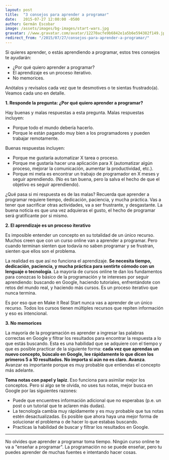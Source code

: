 ```yaml
---
layout: post
title:  "3 consejos para aprender a programar"
date:   2015-07-27 12:00:00 -0500
author: Germán Escobar
image: /assets/images/bg-images/start-wars.jpg
gravatar: //www.gravatar.com/avatar/12270acfe9b6842e1a5b6e594382f149.jpg?s=80
redirect_from: "/2015/07/27/consejos-para-aprender-a-programar/"
---
```


Si quieres aprender, o estás aprendiendo a programar, estos tres consejos te ayudarán:<!-- more -->

* ¿Por qué quiero aprender a programar?
* El aprendizaje es un proceso iterativo.
* No memorices.

Anótalos y revísalos cada vez que te desmotives o te sientas frustrado(a). Veamos cada uno en detalle.

**1. Responde la pregunta: ¿Por qué quiero aprender a programar?**

Hay buenas y malas respuestas a esta pregunta. Malas respuestas incluyen:

* Porque todo el mundo debería hacerlo.
* Porque le están pagando muy bien a los programadores y pueden trabajar remotamente.

Buenas respuestas incluyen:

* Porque me gustaría automatizar X tarea o proceso.
* Porque me gustaría hacer una aplicación para X (automatizar algún proceso, mejorar la comunicación, aumentar la productividad, etc.).
* Porque mi meta es encontrar un trabajo de programador en X meses y seguir aprendiendo. (No es tan buena, pero la salva el hecho de que el objetivo es seguir aprendiendo).

¿Qué pasa si mi respuesta es de las malas? Recuerda que aprender a programar requiere tiempo, dedicación, paciencia, y mucha práctica. Vas a tener que sacrificar otras actividades, va a ser frustrante, y desgastante. La buena noticia es que una vez adquieras el gusto, el hecho de programar será gratificante por si mismo.

**2. El aprendizaje es un proceso iterativo**

Es imposible entender un concepto en su totalidad de un único recurso. Muchos creen que con un curso online van a aprender a programar. Pero cuando terminan sienten que todavía no saben programar y se frustran, sienten que ellos son el problema.

La realidad es que así no funciona el aprendizaje. **Se necesita tiempo, dedicación, paciencia, y mucha práctica para sentirte cómodo con un lenguaje o tecnología**. La mayoría de cursos online te dan los fundamentos para conozcas lo básico de la programación y te intereses por seguir aprendiendo: buscando en Google, haciendo tutoriales, enfrentándote con retos del mundo real, y haciendo más cursos. Es un proceso iterativo que nunca termina.

Es por eso que en Make it Real Start nunca vas a aprender de un único recurso. Todos los cursos tienen múltiples recursos que repiten información y eso es intencional.

**3. No memorices**

La mayoría de la programación es aprender a ingresar las palabras correctas en Google y filtrar los resultados para encontrar la respuesta a lo que estás buscando. Esta es una habilidad que se adquiere con el tiempo y que es posible practicar de la siguiente forma: **cada vez que aprendas un nuevo concepto, búscalo en Google, lee rápidamente lo que dicen los primeros 5 a 10 resultados. No importa si aún no es claro. Avanza**. Avanzar es importante porque es muy probable que entiendas el concepto más adelante.

**Toma notas con papel y lapiz**. Eso funciona para asimilar mejor los conceptos. Pero si algo se te olvida, no uses tus notas, mejor busca en Google por las siguientes razones:

* Puede que encuentres información adicional que no esperabas (p.e. un post o un tutorial que te aclaren más dudas).
* La tecnología cambia muy rápidamente y es muy probable que tus notas estén desactualizadas. Es posible que ahora haya una mejor forma de solucionar el problema o de hacer lo que estabas buscando.
* Practicas la habilidad de buscar y filtrar los resultados en Google.

***

No olvides que aprender a programar toma tiempo. Ningún curso online te va a "enseñar a programar". La programación no se puede enseñar, pero tu puedes aprender de muchas fuentes e intentando hacer cosas.
